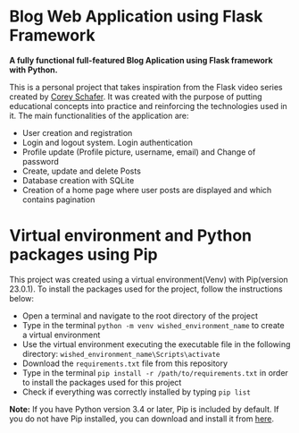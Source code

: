 # Blog Web Application using Flask Framework</br>

<strong>A fully functional full-featured Blog Aplication using Flask framework with Python.</strong>
 
This is a personal project that takes inspiration from the Flask video series created by <a href="https://github.com/CoreyMSchafer">Corey Schafer</a>. It was created with the purpose of putting educational concepts into practice and reinforcing the technologies used in it. The main functionalities of the application are:

- User creation and registration
- Login and logout system. Login authentication
- Profile update (Profile picture, username, email) and Change of password
- Create, update and delete Posts
- Database creation with SQLite
- Creation of a home page where user posts are displayed and which contains pagination

# Virtual environment and Python packages using Pip

This project was created using a virtual environment(Venv) with Pip(version 23.0.1). To install the packages used for the project, follow the instructions below:

- Open a terminal and navigate to the root directory of the project
- Type in the terminal `python -m venv wished_environment_name` to create a virtual environment
- Use the virtual environment executing the executable file in the following directory: `wished_environment_name\Scripts\activate`
- Download the `requirements.txt` file from this repository
- Type in the terminal `pip install -r /path/to/requirements.txt` in order to install the packages used for this project
- Check if everything was correctly installed by typing `pip list`

<strong>Note:</strong> If you have Python version 3.4 or later, Pip is included by default.
If you do not have Pip installed, you can download and install it from <a href="https://pypi.org/project/pip/">here</a>. 
